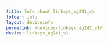 ```yaml
---
title: Info about linksys_ag241_v1
folder: info
layout: deviceinfo
permalink: /devices/linksys_ag241_v1/
device: linksys_ag241_v1
---
```

